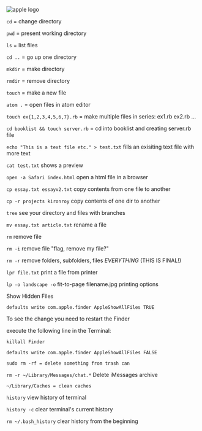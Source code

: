 ![apple logo](https://kironroy.github.io/apple.svg)

```cd``` = change directory

```pwd``` = present working directory

```ls```  = list files

```cd ..``` = go up one directory

```mkdir``` = make directory

```rmdir``` = remove directory

```touch``` = make a new file

```atom .``` = open files in atom editor

```touch ex{1,2,3,4,5,6,7}.rb``` = make multiple files in series: ex1.rb ex2.rb ...

```cd booklist && touch server.rb``` = cd into booklist and creating server.rb file

```echo "This is a text file etc." > test.txt``` fills an exisiting text file with more text

```cat test.txt``` shows a preview

```open -a Safari index.html``` open a html file in a browser

```cp essay.txt essayv2.txt``` copy contents from one file to another

```cp -r projects kironroy``` copy contents of one dir to another

```tree``` see your directory and files with branches

```mv essay.txt article.txt```  rename a file

```rm``` remove file

```rm -i``` remove file "flag, remove my file?"

```rm -r``` remove folders, subfolders, files *EVERYTHING* (THIS IS FINAL!)

```lpr file.txt``` print a file from printer

```lp -o landscape -o``` fit-to-page filename.jpg printing options

Show Hidden Files

```defaults write com.apple.finder AppleShowAllFiles TRUE```

To see the change you need to restart the Finder

execute the following line in the Terminal:

```killall Finder```

```defaults write com.apple.finder AppleShowAllFiles FALSE```

```sudo rm -rf = delete something from trash can```

```rm -r ~/Library/Messages/chat.*``` Delete iMessages archive

```~/Library/Caches = clean caches```

```history``` view history of terminal

```history -c``` clear terminal's current history

```rm ~/.bash_history``` clear history from the beginning
